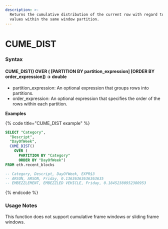 ```yaml
---
description: >-
  Returns the cumulative distribution of the current row with regard to other
  values within the same window partition.
---
```


# CUME\_DIST

### Syntax <a href="#syntax" id="syntax"></a>

#### CUME\_DIST() OVER ( \[PARTITION BY partition\_expression] \[ORDER BY order\_expression]) → double <a href="#cume_dist-over--partition-by-partition_expression-order-by-order_expression--double" id="cume_dist-over--partition-by-partition_expression-order-by-order_expression--double"></a>

* partition\_expression: An optional expression that groups rows into partitions.
* order\_expression: An optional expression that specifies the order of the rows within each partition.

**Examples**

{% code title="CUME_DIST example" %}
```sql
SELECT "Category", 
  "Descript", 
  "DayOfWeek",
  CUME_DIST() 
    OVER (
      PARTITION BY "Category" 
      ORDER BY "DayOfWeek")
FROM eth.recent_blocks 

-- Category, Descript, DayOfWeek, EXPR$3
-- ARSON, ARSON, Friday, 0.13636363636363635
-- EMBEZZLEMENT, EMBEZZLED VEHICLE, Friday, 0.18452380952380953
```
{% endcode %}

### Usage Notes <a href="#usage-notes" id="usage-notes"></a>

This function does not support cumulative frame windows or sliding frame windows.

